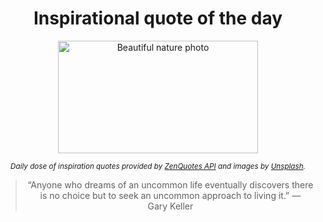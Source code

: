 
<div align="center">

# Inspirational quote of the day

<img src="./data/photo.jpeg" alt="Beautiful nature photo" width="320" height="180">

<sub><i>Daily dose of inspiration quotes provided by [ZenQuotes API](https://zenquotes.io/) and images by [Unsplash](https://unsplash.com/).</i></sub>


<blockquote>&ldquo;Anyone who dreams of an uncommon life eventually discovers there is no choice but to seek an uncommon approach to living it.&rdquo; &mdash; <footer>Gary Keller</footer></blockquote>

</div>

